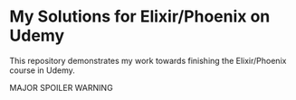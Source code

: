 # My Solutions for Elixir/Phoenix on Udemy

This repository demonstrates my work towards finishing the Elixir/Phoenix course in Udemy.

MAJOR SPOILER WARNING

